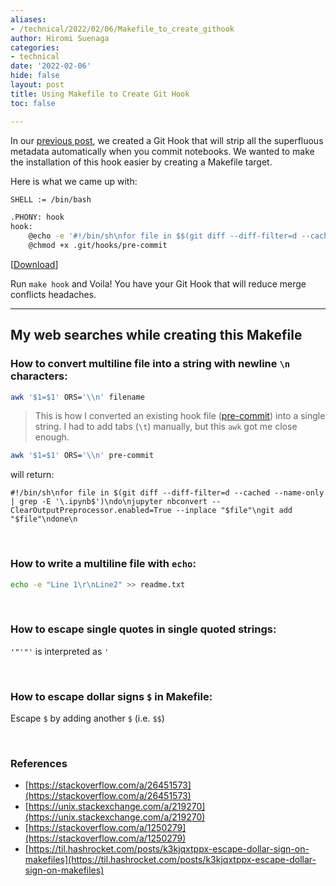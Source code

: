 ```yaml
---
aliases:
- /technical/2022/02/06/Makefile_to_create_githook
author: Hiromi Suenaga
categories:
- technical
date: '2022-02-06'
hide: false
layout: post
title: Using Makefile to Create Git Hook
toc: false

---
```


In our [previous post](https://blog.problemsolversguild.com/technical/2022/02/05/GitHook_to_clean_notebook.html), we created a Git Hook that will strip all the superfluous metadata automatically when you commit notebooks. We wanted to make the installation of this hook easier by creating a Makefile target.

Here is what we came up with: 

```bash
SHELL := /bin/bash

.PHONY: hook
hook: 
	@echo -e '#!/bin/sh\nfor file in $$(git diff --diff-filter=d --cached --name-only | grep -E '"'"'\.ipynb$$'"'"')\ndo\n\tjupyter nbconvert --ClearOutputPreprocessor.enabled=True --inplace "$$file"\n\tgit add "$$file"\ndone\n'  > .git/hooks/pre-commit
	@chmod +x .git/hooks/pre-commit
```
[[Download](/assets/files/Makefile)]

Run `make hook` and Voila! You have your Git Hook that will reduce merge conflicts headaches.

---

## My web searches while creating this Makefile

### How to convert multiline file into a string with newline `\n` characters:
```bash
awk '$1=$1' ORS='\\n' filename
```

>This is how I converted an existing hook file ([pre-commit](/assets/files/pre-commit)) into a single string. I had to add tabs (`\t`) manually, but this `awk` got me close enough. 

```bash
awk '$1=$1' ORS='\\n' pre-commit
```
will return:
```
#!/bin/sh\nfor file in $(git diff --diff-filter=d --cached --name-only | grep -E '\.ipynb$')\ndo\njupyter nbconvert --ClearOutputPreprocessor.enabled=True --inplace "$file"\ngit add "$file"\ndone\n
```

<br />

### How to write a multiline file with `echo`:
```bash
echo -e "Line 1\r\nLine2" >> readme.txt
```

<br />

### How to escape single quotes in single quoted strings:
 `'"'"'` is interpreted as `'`

<br />

### How to escape dollar signs `$` in Makefile:
Escape `$` by adding another `$` (i.e. `$$`)

<br />

### References
- [https://stackoverflow.com/a/26451573](https://stackoverflow.com/a/26451573)
- [https://unix.stackexchange.com/a/219270](https://unix.stackexchange.com/a/219270)
- [https://stackoverflow.com/a/1250279](https://stackoverflow.com/a/1250279)  
- [https://til.hashrocket.com/posts/k3kjqxtppx-escape-dollar-sign-on-makefiles](https://til.hashrocket.com/posts/k3kjqxtppx-escape-dollar-sign-on-makefiles)
   